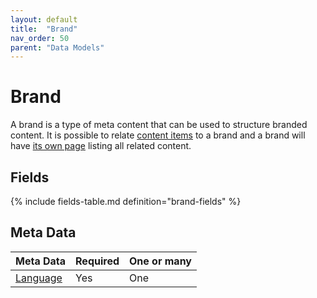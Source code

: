 ```yaml
---
layout: default
title:  "Brand"
nav_order: 50
parent: "Data Models"
---
```


# Brand

A brand is a type of meta content that can be used to structure branded content. It is possible to relate [content items](content-item.md) to a brand and a brand will have [its own page](../information-design-templates/brand.md) listing all related content.

## Fields

{% include fields-table.md definition="brand-fields" %}

## Meta Data

| Meta Data                                         | Required | One or many |
|:--------------------------------------------------|:---------|:------------|
| [Language](content-language.md)                   | Yes      | One         |

